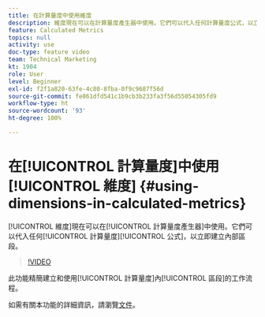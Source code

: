 ```yaml
---
title: 在計算量度中使用維度
description: 維度現在可以在計算量度產生器中使用。它們可以代入任何計算量度公式，以立即建立內部區段。
feature: Calculated Metrics
topics: null
activity: use
doc-type: feature video
team: Technical Marketing
kt: 1904
role: User
level: Beginner
exl-id: f2f1a820-63fe-4c80-8fba-0f9c9687f56d
source-git-commit: fe861dfd541c1b9cb3b233fa3f56d55054305fd9
workflow-type: ht
source-wordcount: '93'
ht-degree: 100%

---
```


# 在[!UICONTROL 計算量度]中使用[!UICONTROL 維度] {#using-dimensions-in-calculated-metrics}

[!UICONTROL 維度]現在可以在[!UICONTROL 計算量度產生器]中使用。它們可以代入任何[!UICONTROL 計算量度][!UICONTROL 公式]，以立即建立內部區段。

>[!VIDEO](https://video.tv.adobe.com/v/23723/?quality=12)

此功能精簡建立和使用[!UICONTROL 計算量度]內[!UICONTROL 區段]的工作流程。

如需有關本功能的詳細資訊，請瀏覽[文件](https://experienceleague.adobe.com/docs/analytics/components/calculated-metrics/calcmetric-workflow/cm-build-metrics.html?lang=zh-Hant)。
